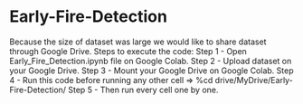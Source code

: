 # Early-Fire-Detection
Because the size of dataset was large we would like to share dataset through Google Drive. 
Steps to execute the code:
Step 1 - Open Early_Fire_Detection.ipynb file on Google Colab.
Step 2 - Upload dataset on your Google Drive.
Step 3 - Mount your Google Drive on Google Colab.
Step 4 - Run this code before running any other cell => %cd drive/MyDrive/Early-Fire-Detection/ 
Step 5 - Then run every cell one by one.
